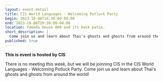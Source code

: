 ```yaml
---
layout: event-detail
title: CIS World Languages - Welcoming Potluck Party
begin: 2023-10-06T16:30:00-04:00
end: 2023-10-06T20:30:00-04:00
location: Yamada House 009 and its back patio.
short_description: |
  Come join us and learn about Thai's ghosts and ghosts from around the world!
published: true
---
```


**This is event is hosted by CIS**

There is no meeting this week, but we will be joinning CIS in the CIS World Languages - Welcoming Potluck Party.
Come join us and learn about Thai's ghosts and ghosts from around the world!
